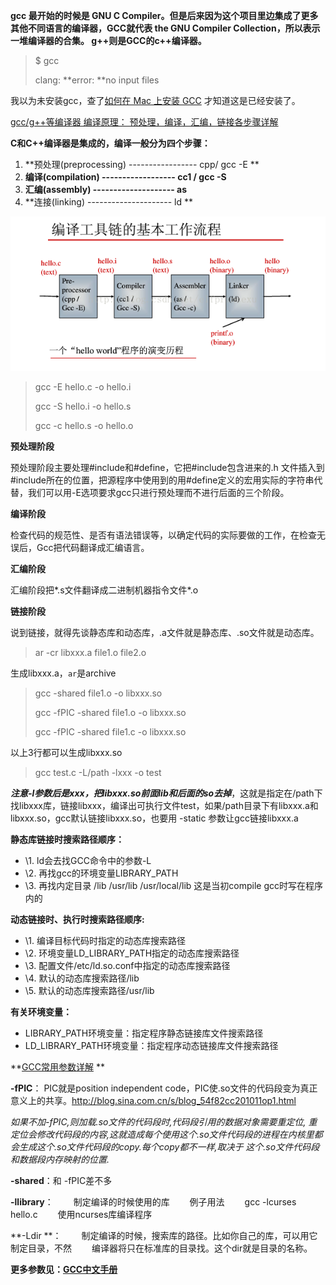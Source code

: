 **gcc 最开始的时候是 GNU C Compiler。但是后来因为这个项目里边集成了更多其他不同语言的编译器，GCC就代表 the GNU Compiler Collection，所以表示一堆编译器的合集。 g++则是GCC的c++编译器。** 

> $ gcc
>
> clang: **error: **no input files

我以为未安装gcc，查了[如何在 Mac 上安装 GCC](https://www.zhihu.com/question/20588567) 才知道这是已经安装了。



[gcc/g++等编译器 编译原理： 预处理，编译，汇编，链接各步骤详解](http://blog.csdn.net/elfprincexu/article/details/45043971) 

**C和C++编译器是集成的，编译一般分为四个步骤：**

1. **预处理(preprocessing)  ----------------- cpp/ gcc -E **
2. **编译(compilation) ------------------ cc1 / gcc -S**
3. **汇编(assembly)  -------------------- as**
4. **连接(linking) --------------------- ld ** 

![](https://github.com/wenguang/startup/blob/master/libco%E7%A0%94%E7%A9%B6/compile-tain.png?raw=true)

> gcc -E hello.c -o hello.i
>
> gcc -S hello.i -o hello.s
>
> gcc -c hello.s -o hello.o

**预处理阶段** 

预处理阶段主要处理#include和#define，它把#include包含进来的.h 文件插入到#include所在的位置，把源程序中使用到的用#define定义的宏用实际的字符串代替，我们可以用-E选项要求gcc只进行预处理而不进行后面的三个阶段。

**编译阶段** 

检查代码的规范性、是否有语法错误等，以确定代码的实际要做的工作，在检查无误后，Gcc把代码翻译成汇编语言。

**汇编阶段** 

汇编阶段把*.s文件翻译成二进制机器指令文件*.o

**链接阶段** 

说到链接，就得先谈静态库和动态库，.a文件就是静态库、.so文件就是动态库。

> ar -cr libxxx.a file1.o file2.o 

生成libxxx.a，`ar`是archive

> gcc -shared file1.o -o libxxx.so
>
> gcc -fPIC -shared file1.o -o libxxx.so
>
> gcc -fPIC -shared file1.c -o libxxx.so

以上3行都可以生成libxxx.so

> gcc test.c -L/path -lxxx -o test 

***注意-l参数后是xxx，把libxxx.so前面lib和后面的so去掉***，这就是指定在/path下找libxxx库，链接libxxx，编译出可执行文件test，如果/path目录下有libxxx.a和libxxx.so，gcc默认链接libxxx.so，也要用 -static 参数让gcc链接libxxx.a

**静态库链接时搜索路径顺序：**

- \1. ld会去找GCC命令中的参数-L
- \2. 再找gcc的环境变量LIBRARY_PATH
- \3. 再找内定目录 /lib /usr/lib /usr/local/lib 这是当初compile gcc时写在程序内的

**动态链接时、执行时搜索路径顺序:**

- \1. 编译目标代码时指定的动态库搜索路径
- \2. 环境变量LD_LIBRARY_PATH指定的动态库搜索路径
- \3. 配置文件/etc/ld.so.conf中指定的动态库搜索路径
- \4. 默认的动态库搜索路径/lib
- \5. 默认的动态库搜索路径/usr/lib

**有关环境变量：**

- LIBRARY_PATH环境变量：指定程序静态链接库文件搜索路径
- LD_LIBRARY_PATH环境变量：指定程序动态链接库文件搜索路径



**[GCC常用参数详解](http://www.cnblogs.com/zhangsir6/articles/2956798.html) ** 

**-fPIC**： PIC就是position independent code，PIC使.so文件的代码段变为真正意义上的共享。http://blog.sina.com.cn/s/blog_54f82cc201011op1.html

​	*如果不加-fPIC,则加载.so文件的代码段时,代码段引用的数据对象需要重定位, 重定位会修改代码段的内容,这就造成每个使用这个.so文件代码段的进程在内核里都会生成这个.so文件代码段的copy.每个copy都不一样,取决于 这个.so文件代码段和数据段内存映射的位置.*

**-shared**：和 -fPIC差不多

**-llibrary**： 
　　制定编译的时候使用的库 
　　例子用法 
　　gcc -lcurses hello.c 
　　使用ncurses库编译程序  

**-Ldir **：
　　制定编译的时候，搜索库的路径。比如你自己的库，可以用它制定目录，不然 
　　编译器将只在标准库的目录找。这个dir就是目录的名称。  

**更多参数见：[GCC中文手册](https://github.com/wenguang/startup/blob/master/GCC%20%E4%B8%AD%E6%96%87%E6%89%8B%E5%86%8C.pdf)** 

